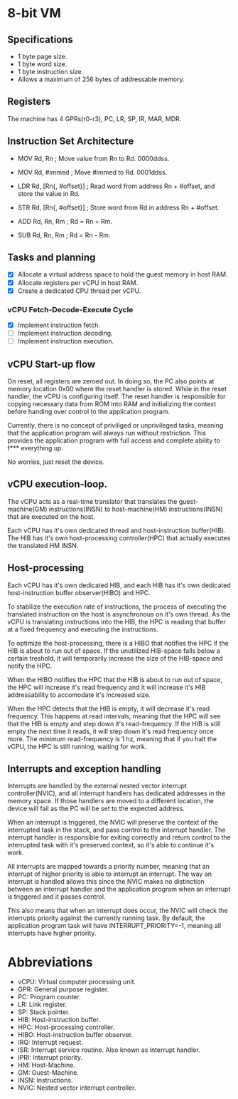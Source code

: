 # 8-bit VM

## Specifications

- 1 byte page size.
- 1 byte word size.
- 1 byte instruction size.
- Allows a maximum of 256 bytes of addressable memory.

## Registers

The machine has 4 GPRs(r0-r3), PC, LR, SP, IR, MAR, MDR.

## Instruction Set Architecture

- MOV Rd, Rn ; Move value from Rn to Rd. 0000ddss.

- MOV Rd, #immed ; Move #immed to Rd. 0001ddss.

- LDR Rd, [Rn{, #offset}] ; Read word from address Rn + #offset, and store the value in Rd.

- STR Rd, [Rn{, #offset}] ; Store word from Rd in address Rn + #offset.

- ADD Rd, Rn, Rm ; Rd = Rn + Rm.

- SUB Rd, Rn, Rm ; Rd = Rn - Rm.

## Tasks and planning

- [x] Allocate a virtual address space to hold the guest memory in host RAM.
- [x] Allocate registers per vCPU in host RAM.
- [x] Create a dedicated CPU thread per vCPU.

### vCPU Fetch-Decode-Execute Cycle

- [x] Implement instruction fetch.
- [ ] Implement instruction decoding.
- [ ] Implement instruction execution.

## vCPU Start-up flow

On reset, all registers are zeroed out. In doing so, the PC also points at memory location 0x00 where the reset handler is stored.
While in the reset handler, the vCPU is configuring itself. The reset handler is responsible for copying necessary data from ROM into RAM and initializing the context before handing over control to the application program.

Currently, there is no concept of priviliged or unprivileged tasks, meaning that the application program will always run without restriction. This provides the application program with full access and complete ability to f*** everything up. 

No worries, just reset the device.

## vCPU execution-loop.

The vCPU acts as a real-time translator that translates the guest-machine(GM) instructions(INSN) to host-machine(HM) instructions(INSN) that are executed on the host.

Each vCPU has it's own dedicated thread and host-instruction buffer(HIB). The HIB has it's own host-processing controller(HPC) that actually executes the translated HM INSN.

## Host-processing

Each vCPU has it's own dedicated HIB, and each HIB has it's own dedicated host-instruction buffer observer(HIBO) and HPC.

To stabilize the execution rate of instructions, the process of executing the translated instruction on the host is asynchronous on it's own thread. As the vCPU is translating instructions into the HIB, the HPC is reading that buffer at a fixed frequency and executing the instructions.

To optimize the host-processing, there is a HIBO that notifies the HPC if the HIB is about to run out of space. If the unutilized HIB-space falls below a certain treshold, it will temporarily increase the size of the HIB-space and notify the HPC.

When the HIBO notifies the HPC that the HIB is about to run out of space, the HPC will increase it's read frequency and it will increase it's HIB addressability to accomodate it's increased size.

When the HPC detects that the HIB is empty, it will decrease it's read frequency. This happens at read intervals, meaning that the HPC will see that the HIB is empty and step down it's read-frequency. If the HIB is still empty the next time it reads, it will step down it's read frequency once more. The minimum read-frequency is 1 hz, meaning that if you halt the vCPU, the HPC is still running, waiting for work.

## Interrupts and exception handling

Interrupts are handled by the external nested vector interrupt controller(NVIC), and all interrupt handlers has dedicated addresses in the memory space. If those handlers are moved to a different location, the device will fail as the PC will be set to the expected address.

When an interrupt is triggered, the NVIC will preserve the context of the interrupted task in the stack, and pass control to the interrupt handler. The interrupt handler is responsible for exiting correctly and return control to the interrupted task with it's preserved context, so it's able to continue it's work.

All interrupts are mapped towards a priority number, meaning that an interrupt of higher priority is able to interrupt an interrupt. The way an interrupt is handled allows this since the NVIC makes no distinction between an interrupt handler and the application program when an interrupt is triggered and it passes control.

This also means that when an interrupt does occur, the NVIC will check the interrupts priority against the currently running task. By default, the application program task will have INTERRUPT_PRIORITY=-1, meaning all interrupts have higher priority.

# Abbreviations

- vCPU: Virtual computer processing unit.
- GPR: General purpose register.
- PC: Program counter.
- LR: Link register.
- SP: Stack pointer.
- HIB: Host-instruction buffer.
- HPC: Host-processing controller.
- HIBO: Host-instruction buffer observer.
- IRQ: Interrupt request.
- ISR: Interrupt service routine. Also known as interrupt handler.
- IPRI: Interrupt priority.
- HM: Host-Machine.
- GM: Guest-Machine.
- INSN: Instructions.
- NVIC: Nested vector interrupt controller.
